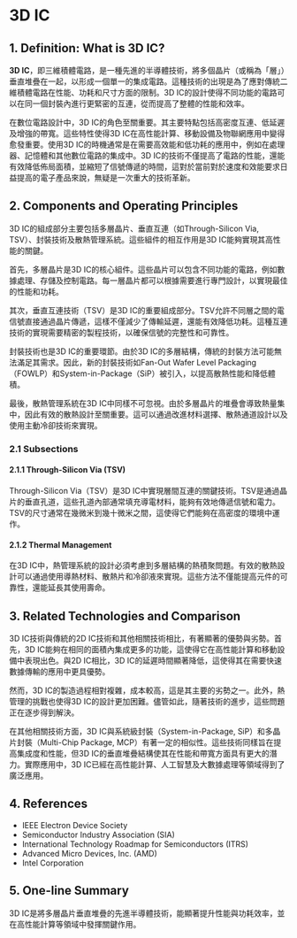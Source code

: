# 3D IC

## 1. Definition: What is **3D IC**?
**3D IC**，即三維積體電路，是一種先進的半導體技術，將多個晶片（或稱為「層」）垂直堆疊在一起，以形成一個單一的集成電路。這種技術的出現是為了應對傳統二維積體電路在性能、功耗和尺寸方面的限制。3D IC的設計使得不同功能的電路可以在同一個封裝內進行更緊密的互連，從而提高了整體的性能和效率。

在數位電路設計中，3D IC的角色至關重要。其主要特點包括高密度互連、低延遲及增強的帶寬。這些特性使得3D IC在高性能計算、移動設備及物聯網應用中變得愈發重要。使用3D IC的時機通常是在需要高效能和低功耗的應用中，例如在處理器、記憶體和其他數位電路的集成中。3D IC的技術不僅提高了電路的性能，還能有效降低佈局面積，並縮短了信號傳遞的時間，這對於當前對於速度和效能要求日益提高的電子產品來說，無疑是一次重大的技術革新。

## 2. Components and Operating Principles
3D IC的組成部分主要包括多層晶片、垂直互連（如Through-Silicon Via, TSV）、封裝技術及散熱管理系統。這些組件的相互作用是3D IC能夠實現其高性能的關鍵。

首先，多層晶片是3D IC的核心組件。這些晶片可以包含不同功能的電路，例如數據處理、存儲及控制電路。每一層晶片都可以根據需要進行專門設計，以實現最佳的性能和功耗。

其次，垂直互連技術（TSV）是3D IC的重要組成部分。TSV允許不同層之間的電信號直接通過晶片傳遞，這樣不僅減少了傳輸延遲，還能有效降低功耗。這種互連技術的實現需要精密的製程技術，以確保信號的完整性和可靠性。

封裝技術也是3D IC的重要環節。由於3D IC的多層結構，傳統的封裝方法可能無法滿足其需求。因此，新的封裝技術如Fan-Out Wafer Level Packaging（FOWLP）和System-in-Package（SiP）被引入，以提高散熱性能和降低體積。

最後，散熱管理系統在3D IC中同樣不可忽視。由於多層晶片的堆疊會導致熱量集中，因此有效的散熱設計至關重要。這可以通過改進材料選擇、散熱通道設計以及使用主動冷卻技術來實現。

### 2.1 Subsections
#### 2.1.1 Through-Silicon Via (TSV)
Through-Silicon Via（TSV）是3D IC中實現層間互連的關鍵技術。TSV是通過晶片的垂直孔道，這些孔道內部通常填充導電材料，能夠有效地傳遞信號和電力。TSV的尺寸通常在幾微米到幾十微米之間，這使得它們能夠在高密度的環境中運作。

#### 2.1.2 Thermal Management
在3D IC中，熱管理系統的設計必須考慮到多層結構的熱積聚問題。有效的散熱設計可以通過使用導熱材料、散熱片和冷卻液來實現。這些方法不僅能提高元件的可靠性，還能延長其使用壽命。

## 3. Related Technologies and Comparison
3D IC技術與傳統的2D IC技術和其他相關技術相比，有著顯著的優勢與劣勢。首先，3D IC能夠在相同的面積內集成更多的功能，這使得它在高性能計算和移動設備中表現出色。與2D IC相比，3D IC的延遲時間顯著降低，這使得其在需要快速數據傳輸的應用中更具優勢。

然而，3D IC的製造過程相對複雜，成本較高，這是其主要的劣勢之一。此外，熱管理的挑戰也使得3D IC的設計更加困難。儘管如此，隨著技術的進步，這些問題正在逐步得到解決。

在其他相關技術方面，3D IC與系統級封裝（System-in-Package, SiP）和多晶片封裝（Multi-Chip Package, MCP）有著一定的相似性。這些技術同樣旨在提高集成度和性能，但3D IC的垂直堆疊結構使其在性能和帶寬方面具有更大的潛力。實際應用中，3D IC已經在高性能計算、人工智慧及大數據處理等領域得到了廣泛應用。

## 4. References
- IEEE Electron Device Society
- Semiconductor Industry Association (SIA)
- International Technology Roadmap for Semiconductors (ITRS)
- Advanced Micro Devices, Inc. (AMD)
- Intel Corporation

## 5. One-line Summary
3D IC是將多層晶片垂直堆疊的先進半導體技術，能顯著提升性能與功耗效率，並在高性能計算等領域中發揮關鍵作用。